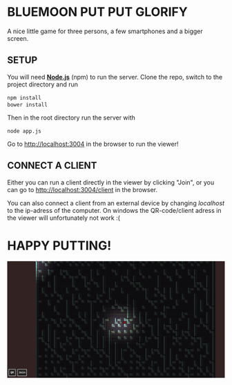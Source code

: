 # BLUEMOON PUT PUT GLORIFY
A nice little game for three persons, a few smartphones and a bigger screen.

## SETUP
You will need [__Node.js__](https://nodejs.org/en/) (npm) to run the server. Clone the repo, switch to the project directory and run

```
npm install
bower install
```

Then in the root directory run the server with

```
node app.js
```

Go to [http://localhost:3004](http://localhost:3004) in the browser to run the viewer!

## CONNECT A CLIENT
Either you can run a client directly in the viewer by clicking "Join", or you can go to [http://localhost:3004/client](http://localhost:3004/client) in the browser.

You can also connect a client from an external device by changing _localhost_ to the ip-adress of the computer. On windows the QR-code/client adress in the viewer will unfortunately not work :(

# HAPPY PUTTING!

![bm-putputglorify in action](https://github.com/mold/bm-putputglorify/raw/master/put-put.png "bm-putputglorify")
